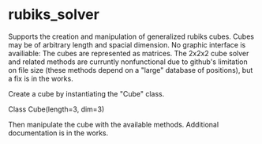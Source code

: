 # rubiks_solver

Supports the creation and manipulation of generalized rubiks cubes. Cubes may be of arbitrary length and spacial dimension.
No graphic interface is availiable: The cubes are represented as matrices. The 2x2x2 cube solver and related methods are
curruntly nonfunctional due to github's limitation on file size (these methods depend on a "large" database of positions), but
a fix is in the works.

Create a cube by instantiating the "Cube" class.

Class Cube(length=3, dim=3)

Then manipulate the cube with the available methods. Additional documentation is in the works.
